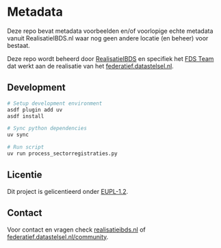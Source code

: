 # Metadata

Deze repo bevat metadata voorbeelden en/of voorlopige echte metadata vanuit RealisatieIBDS.nl waar
nog geen andere locatie (en beheer) voor bestaat.

Deze repo wordt beheerd door [RealisatieIBDS](https://realisatieibds.nl) en specifiek het [FDS
Team](https://realisatieibds.nl/page/view/564cc96c-115e-4e81-b5e6-01c99b1814ec/de-ontwikkeling-van-het-federatief-datastelsel)
dat werkt aan de realisatie van het [federatief.datastelsel.nl](https://federatief.datastelsel.nl).

## Development

```bash
# Setup development environment
asdf plugin add uv
asdf install

# Sync python dependencies
uv sync

# Run script
uv run process_sectorregistraties.py
```


## Licentie

Dit project is gelicentieerd onder [EUPL-1.2](./LICENSE.md).

## Contact

Voor contact en vragen check
[realisatieibds.nl](https://realisatieibds.nl/wiki/view/dbd4c23f-429e-4d09-ba5d-cb029a2b73b0/contact)
of [federatief.datastelsel.nl/community](https://federatief.datastelsel.nl/community/).

